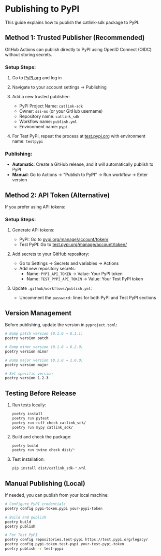 # Publishing to PyPI

This guide explains how to publish the catlink-sdk package to PyPI.

## Method 1: Trusted Publisher (Recommended)

GitHub Actions can publish directly to PyPI using OpenID Connect (OIDC) without storing secrets.

### Setup Steps:

1. Go to [PyPI.org](https://pypi.org) and log in
2. Navigate to your account settings → Publishing
3. Add a new trusted publisher:
   - PyPI Project Name: `catlink-sdk`
   - Owner: `sss-ms` (or your GitHub username)
   - Repository name: `catlink_sdk`
   - Workflow name: `publish.yml`
   - Environment name: `pypi`

4. For Test PyPI, repeat the process at [test.pypi.org](https://test.pypi.org) with environment name: `testpypi`

### Publishing:

- **Automatic**: Create a GitHub release, and it will automatically publish to PyPI
- **Manual**: Go to Actions → "Publish to PyPI" → Run workflow → Enter version

## Method 2: API Token (Alternative)

If you prefer using API tokens:

### Setup Steps:

1. Generate API tokens:
   - PyPI: Go to [pypi.org/manage/account/token/](https://pypi.org/manage/account/token/)
   - Test PyPI: Go to [test.pypi.org/manage/account/token/](https://test.pypi.org/manage/account/token/)

2. Add secrets to your GitHub repository:
   - Go to Settings → Secrets and variables → Actions
   - Add new repository secrets:
     - Name: `PYPI_API_TOKEN` → Value: Your PyPI token
     - Name: `TEST_PYPI_API_TOKEN` → Value: Your Test PyPI token

3. Update `.github/workflows/publish.yml`:
   - Uncomment the `password:` lines for both PyPI and Test PyPI sections

## Version Management

Before publishing, update the version in `pyproject.toml`:

```bash
# Bump patch version (0.1.0 → 0.1.1)
poetry version patch

# Bump minor version (0.1.0 → 0.2.0)
poetry version minor

# Bump major version (0.1.0 → 1.0.0)
poetry version major

# Set specific version
poetry version 1.2.3
```

## Testing Before Release

1. Run tests locally:
   ```bash
   poetry install
   poetry run pytest
   poetry run ruff check catlink_sdk/
   poetry run mypy catlink_sdk/
   ```

2. Build and check the package:
   ```bash
   poetry build
   poetry run twine check dist/*
   ```

3. Test installation:
   ```bash
   pip install dist/catlink_sdk-*.whl
   ```

## Manual Publishing (Local)

If needed, you can publish from your local machine:

```bash
# Configure PyPI credentials
poetry config pypi-token.pypi your-pypi-token

# Build and publish
poetry build
poetry publish

# For Test PyPI
poetry config repositories.test-pypi https://test.pypi.org/legacy/
poetry config pypi-token.test-pypi your-test-pypi-token
poetry publish -r test-pypi
```